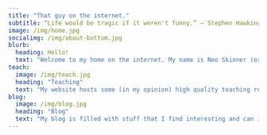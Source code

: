 ```yaml
---
title: "That guy on the internet."
subtitle: “Life would be tragic if it weren't funny.” ― Stephen Hawking
image: /img/home.jpg
socialimg: /img/about-bottom.jpg
blurb:
  heading: Hello!
  text: "Welcome to my home on the internet. My name is Neo Skinner (or NeoSki) and here you can find my blog, links, contact information, and much more! All the opinions are my own and some areas may be created purely for satirical and comedy purposes. However, I also post some content about myself and (it appears) London. Please enjoy browsing my website and remember to always be wary of what you find elsewhere on the internet!"
teach:
  image: /img/teach.jpg
  heading: "Teaching"
  text: "My website hosts some (in my opinion) high quality teaching resources for students to learn about this increasingly modern world. Content includes: Internet safety, Science, Computing, Mathematics, and (if you look hard enough) English. I have attended a few eye-opening courses from Imperial College London which have informed some of the content you see here."
blog:
  image: /img/blog.jpg
  heading: "Blog"
  text: "My blog is filled with stuff that I find interesting and can include anything fom climate change to the lead in pencils. A recurring topic seems to be London - I don't know why though!"
---
```

